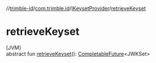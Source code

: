 //[trimble-id](../../../index.md)/[com.trimble.id](../index.md)/[IKeysetProvider](index.md)/[retrieveKeyset](retrieve-keyset.md)

# retrieveKeyset

[JVM]\
abstract fun [retrieveKeyset](retrieve-keyset.md)(): [CompletableFuture](https://docs.oracle.com/javase/8/docs/api/java/util/concurrent/CompletableFuture.html)&lt;JWKSet&gt;
